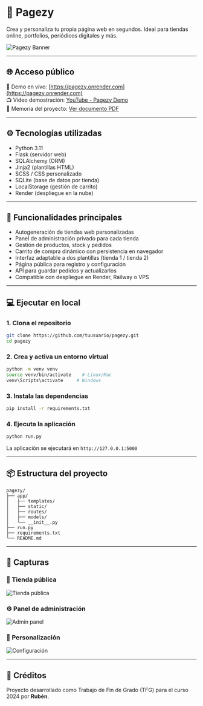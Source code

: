 
# 🚀 Pagezy

Crea y personaliza tu propia página web en segundos. Ideal para tiendas online, portfolios, periódicos digitales y más.

![Pagezy Banner](https://yourdomain.com/static/imgs/banner-pagezy.png)

---

## 🌐 Acceso público

🔗 Demo en vivo: [https://pagezy.onrender.com](https://pagezy.onrender.com)  
📺 Video demostración: [YouTube - Pagezy Demo](https://youtube.com/your-demo-link)  
📄 Memoria del proyecto: [Ver documento PDF](https://yourdomain.com/doc/memoria-pagezy.pdf)

---

## ⚙️ Tecnologías utilizadas

- Python 3.11
- Flask (servidor web)
- SQLAlchemy (ORM)
- Jinja2 (plantillas HTML)
- SCSS / CSS personalizado
- SQLite (base de datos por tienda)
- LocalStorage (gestión de carrito)
- Render (despliegue en la nube)

---

## 🧩 Funcionalidades principales

- Autogeneración de tiendas web personalizadas
- Panel de administración privado para cada tienda
- Gestión de productos, stock y pedidos
- Carrito de compra dinámico con persistencia en navegador
- Interfaz adaptable a dos plantillas (tienda 1 / tienda 2)
- Página pública para registro y configuración
- API para guardar pedidos y actualizarlos
- Compatible con despliegue en Render, Railway o VPS

---

## 💻 Ejecutar en local

### 1. Clona el repositorio

```bash
git clone https://github.com/tuusuario/pagezy.git
cd pagezy
```

### 2. Crea y activa un entorno virtual

```bash
python -m venv venv
source venv/bin/activate    # Linux/Mac
venv\Scripts\activate     # Windows
```

### 3. Instala las dependencias

```bash
pip install -r requirements.txt
```

### 4. Ejecuta la aplicación

```bash
python run.py
```

La aplicación se ejecutará en `http://127.0.0.1:5000`

---

## 📦 Estructura del proyecto

```
pagezy/
├── app/
│   ├── templates/
│   ├── static/
│   ├── routes/
│   ├── models/
│   └── __init__.py
├── run.py
├── requirements.txt
└── README.md
```

---

## 📸 Capturas

### 🛒 Tienda pública
![Tienda pública](https://yourdomain.com/static/imgs/captura-tienda.png)

### ⚙️ Panel de administración
![Admin panel](https://yourdomain.com/static/imgs/captura-admin.png)

### 🎨 Personalización
![Configuración](https://yourdomain.com/static/imgs/captura-configuracion.png)

---

## 📌 Créditos

Proyecto desarrollado como Trabajo de Fin de Grado (TFG) para el curso 2024 por **Rubén**.
